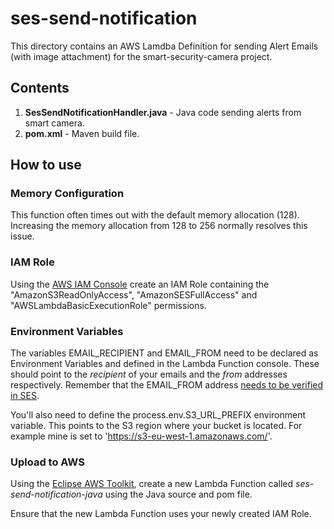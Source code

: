
# ses-send-notification

This directory contains an AWS Lamdba Definition for sending Alert Emails (with image attachment) for the smart-security-camera project.

## Contents

1. **SesSendNotificationHandler.java** - Java code sending alerts from smart camera.
2. **pom.xml** - Maven build file.

## How to use

### Memory Configuration

This function often times out with the default memory allocation (128).  Increasing the memory allocation from 128 to 256 normally resolves this issue.

### IAM Role

Using the [AWS IAM Console](https://aws.amazon.com/console/) create an IAM Role containing the "AmazonS3ReadOnlyAccess", "AmazonSESFullAccess" and "AWSLambdaBasicExecutionRole" permissions. 

### Environment Variables

The variables EMAIL_RECIPIENT and EMAIL_FROM need to be declared as Environment Variables and defined in the Lambda Function console.  These should point to the _recipient_ of your emails and the _from_ addresses respectively. Remember that the EMAIL_FROM address [needs to be verified in SES](http://docs.aws.amazon.com/ses/latest/DeveloperGuide/verify-email-addresses.html).

You'll also need to define the process.env.S3_URL_PREFIX environment variable. This points to the S3 region where your bucket is located.  For example mine is set to 'https://s3-eu-west-1.amazonaws.com/'. 

### Upload to AWS

Using the [Eclipse AWS Toolkit](http://docs.aws.amazon.com/toolkit-for-eclipse/v1/user-guide/welcome.html), create a new Lambda Function called *ses-send-notification-java* using the Java source and pom file.

Ensure that the new Lambda Function uses your newly created IAM Role.

